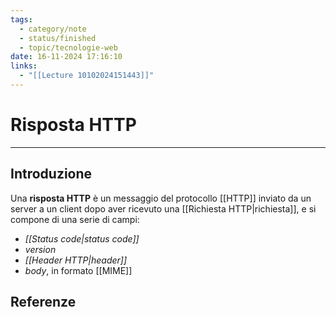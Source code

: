 ```yaml
---
tags:
  - category/note
  - status/finished
  - topic/tecnologie-web
date: 16-11-2024 17:16:10
links:
  - "[[Lecture 10102024151443]]"
---
```

# Risposta HTTP
---
## Introduzione
Una **risposta HTTP** è un messaggio del protocollo [[HTTP]] inviato da un server a un client dopo aver ricevuto una [[Richiesta HTTP|richiesta]], e si compone di una serie di campi:
- _[[Status code|status code]]_
- _version_
- _[[Header HTTP|header]]_
- _body_, in formato [[MIME]]

## Referenze